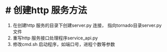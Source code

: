 # # 创建http 服务方法
1. 在创建http 服务的目录下创建server.py 连接， 指向tornado目录server.py 文件
2. 重写http 服务接口处理程序service_api.py
3. 修改cmd.sh 启动程序，如端口号，进程个数等参数